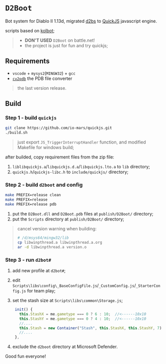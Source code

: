 # `D2Boot`

Bot system for Diablo II 1.13d, migrated [d2bs](https://github.com/noah-/d2bs) to [QuickJS](https://bellard.org/quickjs/) javascript engine.

scripts based on [kolbot](https://github.com/kolton/d2bot-with-kolbot);

> - **DON'T USED** `D2Boot` on battle.net!
> - the project is just for fun and try quickjs;

## Requirements

- `vscode` + `mysys2`(`MINGW32`) + `gcc`
- [`cv2pdb`](https://github.com/rainers/cv2pdb/releases) the PDB file converter

> the last version release.

## Build

### Step 1 - build `quickjs`

```sh
git clone https://github.com/io-mars/quickjs.git
./build.sh
```

> just export `JS_TriggerInterruptHandler` function, and modified Makefile for windows build;

after builded, copy requirement files from the zip file:

1. `liblibquickjs.a`/`libquickjs.d.a`/`libquickjs.lto.a` to `lib` directory;
2. `quickjs.h`/`quickjs-libc.h` to `include/quickjs/` directory;

### Step 2 - build `d2boot` and config

```sh
make PREFIX=release clean
make PREFIX=release
make PREFIX=release pdb
```

1. put the `D2Boot.dll` and `D2Boot.pdb` files at `publish/D2Boot/` directory;
2. put the `Scripts` directory at `publish/D2Boot/` directory;

> cancel version warning when building:
>
> ```sh
> # /d/msys64/mingw32/lib
> cp libwinpthread.a libwinpthread.a.org
> ar -d libwinpthread.a version.o
> ```

### Step 3 - run `d2bot#`

1. add new profile at `d2bot#`;
2. edit `Scripts\libs\config\_BaseConfigFile.js`/`_CustomConfig.js`/`_StarterConfig.js` for team play;
3. set the stash size at `Scripts\libs\common\Storage.js`;

   ```js
    init() {
      this.StashX = me.gametype === 0 ? 6 : 10;  //<------10x10
      this.StashY = me.gametype === 0 ? 4 : 10;  //<------10x10
      //....
      this.Stash = new Container("Stash", this.StashX, this.StashY, 7);
      //....
    },
   ```

4. exclude the `d2boot` directory at Microsoft Defender.

Good fun everyone!

